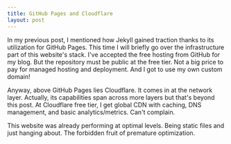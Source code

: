 ```yaml
---
title: GitHub Pages and Cloudflare
layout: post
---
```

In my previous post, I mentioned how Jekyll gained traction thanks to its utilization for GitHub Pages. This time I will briefly go over the infrastructure part of this website's stack. I've accepted the free hosting from GitHub for my blog. But the repository must be public at the free tier. Not a big price to pay for managed hosting and deployment. And I got to use my own custom domain!

Anyway, above GitHub Pages lies Cloudflare. It comes in at the network layer. Actually, its capabilities span across more layers but that's beyond this post. At Cloudflare free tier, I get global CDN with caching, DNS management, and basic analytics/metrics. Can't complain.

This website was already performing at optimal levels. Being static files and just hanging about. The forbidden fruit of premature optimization.
